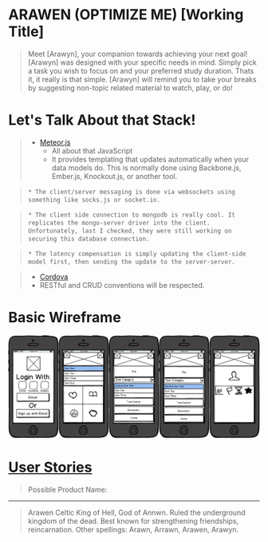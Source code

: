 ARAWEN (OPTIMIZE ME) [Working Title]
====================================

> Meet [Arawyn], your companion towards achieving your next goal!  [Arawyn] was designed with your specific needs in mind.  Simply pick a task you wish to focus on and your preferred study duration.  Thats it, it really is that simple.  [Arawyn] will remind you to take your breaks by suggesting non-topic related material to watch, play, or do!

Let's Talk About that Stack!
============================
> * [Meteor.js](https://www.meteor.com/)
>     * All about that JavaScript
>     * It provides templating that updates automatically when your data models do. This is normally done using Backbone.js, Ember.js, Knockout.js, or another tool.

>     * The client/server messaging is done via websockets using something like socks.js or socket.io.

>     * The client side connection to mongodb is really cool. It replicates the mongo-server driver into the client. Unfortunately, last I checked, they were still working on securing this database connection.

>     * The latency compensation is simply updating the client-side model first, then sending the update to the server-server.
    
> * [Cordova](http://cordova.apache.org/)
> * RESTful and CRUD conventions will be respected.

Basic Wireframe
===============
![wireframe](optimize.png)

[User Stories](user-stories.md)
===============

> Possible Product Name:
----------------------
> Arawen
> Celtic King of Hell, God of Annwn.  Ruled the underground kingdom of the dead.  Best known for strengthening friendships, reincarnation.
> Other spellings: Arawn, Arrawn, Arawen, Arawyn.
